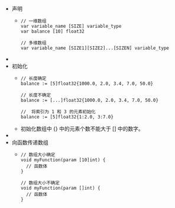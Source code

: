 - 声明
	- ```
	  // 一维数组
	  var variable_name [SIZE] variable_type
	  var balance [10] float32
	  
	  // 多维数组
	  var variable_name [SIZE1][SIZE2]...[SIZEN] variable_type
	  ```
-
- 初始化
	- ```
	  // 长度确定
	  balance := [5]float32{1000.0, 2.0, 3.4, 7.0, 50.0}
	  
	  // 长度不确定
	  balance := [...]float32{1000.0, 2.0, 3.4, 7.0, 50.0}
	  
	  //  将索引为 1 和 3 的元素初始化
	  balance := [5]float32{1:2.0, 3:7.0}
	  ```
	- 初始化数组中 {} 中的元素个数不能大于 [] 中的数字。
-
- 向函数传递数组
	- ```
	  // 数组大小确定
	  void myFunction(param [10]int) {
	  	// 函数体
	  }
	  
	  // 数组大小不确定
	  void myFunction(param []int) {
	  	// 函数体
	  }
	  ```